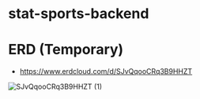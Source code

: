 # stat-sports-backend

# ERD (Temporary)
- https://www.erdcloud.com/d/SJvQqooCRq3B9HHZT

![SJvQqooCRq3B9HHZT (1)](https://github.com/user-attachments/assets/fc18789a-e868-4a75-8717-6539403aa4cd)

